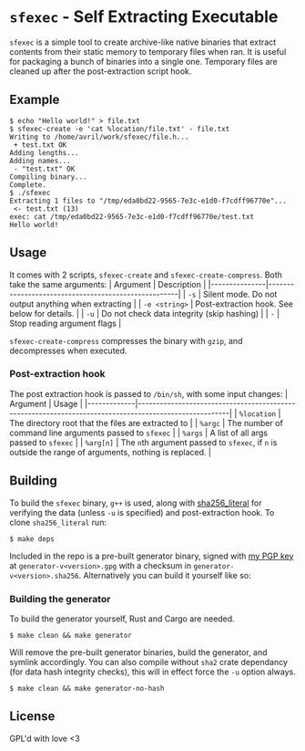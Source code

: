 # `sfexec` - Self Extracting Executable

`sfexec` is a simple tool to create archive-like native binaries that extract contents from their static memory to temporary files when ran.
It is useful for packaging a bunch of binaries into a single one.
Temporary files are cleaned up after the post-extraction script hook.

## Example

``` shell
$ echo "Hello world!" > file.txt
$ sfexec-create -e 'cat %location/file.txt' - file.txt
Writing to /home/avril/work/sfexec/file.h...
 + test.txt OK
Adding lengths...
Adding names...
 - "test.txt" OK
Compiling binary...
Complete.
$ ./sfexec
Extracting 1 files to "/tmp/eda0bd22-9565-7e3c-e1d0-f7cdff96770e"...
 <- test.txt (13)
exec: cat /tmp/eda0bd22-9565-7e3c-e1d0-f7cdff96770e/test.txt
Hello world!
```

## Usage

It comes with 2 scripts, `sfexec-create` and `sfexec-create-compress`. Both take the same arguments:
| Argument      | Description                                         |
|---------------|-----------------------------------------------------|
| `-s`          | Silent mode. Do not output anything when extracting |
| `-e <string>` | Post-extraction hook. See below for details.        |
| `-u`          | Do not check data integrity (skip hashing)          |
| `-`           | Stop reading argument flags                         |

`sfexec-create-compress` compresses the binary with `gzip`, and decompresses when executed.

### Post-extraction hook

The post extraction hook is passed to `/bin/sh`, with some input changes:
| Argument    | Usage                                                                                                 |
|-------------|-------------------------------------------------------------------------------------------------------|
| `%location` | The directory root that the files are extracted to                                                    |
| `%argc`     | The number of command line arguments passed to `sfexec`                                               |
| `%args`     | A list of all args passed to `sfexec`                                                                 |
| `%arg[n]`   | The `n`th argument passed to `sfexec`, if `n` is outside the range of arguments, nothing is replaced. |

## Building
To build the `sfexec` binary, `g++` is used, along with [sha256_literal] for verifying the data (unless `-u` is specified) and post-extraction hook.
To clone `sha256_literal` run:
``` shell
$ make deps
```
Included in the repo is a pre-built generator binary, signed with [my PGP key] at `generator-v<version>.gpg` with a checksum in `generator-v<version>.sha256`. Alternatively you can build it yourself like so:

[sha256_literal]: https://github.com/aguinet/sha256_literal
[my pgp key]: https://flanchan.moe/flanchan.asc

### Building the generator
To build the generator yourself, Rust and Cargo are needed.
``` shell
$ make clean && make generator
```
Will remove the pre-built generator binaries, build the generator, and symlink accordingly.
You can also compile without `sha2` crate dependancy (for data hash integrity checks), this will in effect force the `-u` option always.
``` shell
$ make clean && make generator-no-hash
```

## License
GPL'd with love <3

